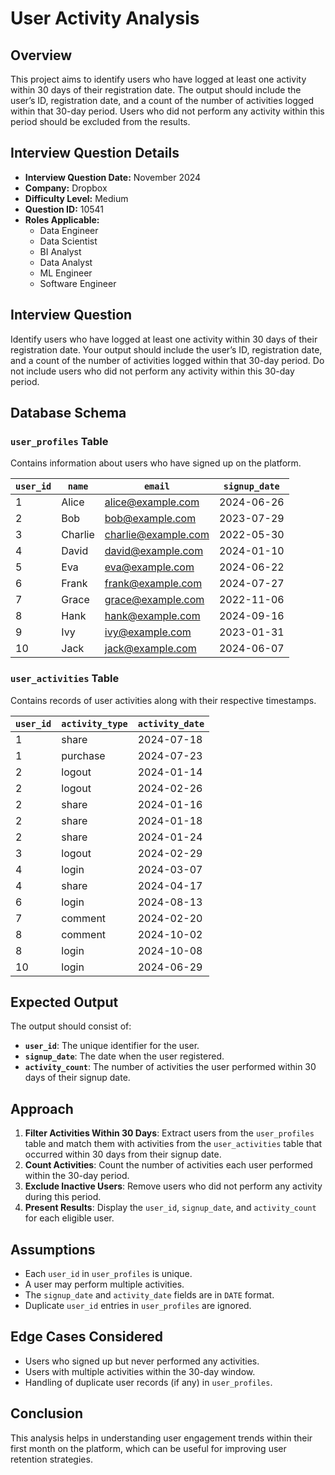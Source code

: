 # User Activity Analysis

## Overview
This project aims to identify users who have logged at least one activity within 30 days of their registration date. The output should include the user’s ID, registration date, and a count of the number of activities logged within that 30-day period. Users who did not perform any activity within this period should be excluded from the results.

## Interview Question Details
- **Interview Question Date:** November 2024  
- **Company:** Dropbox  
- **Difficulty Level:** Medium  
- **Question ID:** 10541  
- **Roles Applicable:**
  - Data Engineer
  - Data Scientist
  - BI Analyst
  - Data Analyst
  - ML Engineer
  - Software Engineer
    
## Interview Question
Identify users who have logged at least one activity within 30 days of their registration date. Your output should include the user’s ID, registration date, and a count of the number of activities logged within that 30-day period. Do not include users who did not perform any activity within this 30-day period.

## Database Schema

### `user_profiles` Table
Contains information about users who have signed up on the platform.

| `user_id` | `name`  | `email`             | `signup_date` |
|----------|--------|--------------------|--------------|
| 1        | Alice  | alice@example.com  | 2024-06-26   |
| 2        | Bob    | bob@example.com    | 2023-07-29   |
| 3        | Charlie| charlie@example.com| 2022-05-30   |
| 4        | David  | david@example.com  | 2024-01-10   |
| 5        | Eva    | eva@example.com    | 2024-06-22   |
| 6        | Frank  | frank@example.com  | 2024-07-27   |
| 7        | Grace  | grace@example.com  | 2022-11-06   |
| 8        | Hank   | hank@example.com   | 2024-09-16   |
| 9        | Ivy    | ivy@example.com    | 2023-01-31   |
| 10       | Jack   | jack@example.com   | 2024-06-07   |

### `user_activities` Table
Contains records of user activities along with their respective timestamps.

| `user_id` | `activity_type` | `activity_date` |
|----------|----------------|---------------|
| 1        | share          | 2024-07-18    |
| 1        | purchase       | 2024-07-23    |
| 2        | logout         | 2024-01-14    |
| 2        | logout         | 2024-02-26    |
| 2        | share          | 2024-01-16    |
| 2        | share          | 2024-01-18    |
| 2        | share          | 2024-01-24    |
| 3        | logout         | 2024-02-29    |
| 4        | login          | 2024-03-07    |
| 4        | share          | 2024-04-17    |
| 6        | login          | 2024-08-13    |
| 7        | comment        | 2024-02-20    |
| 8        | comment        | 2024-10-02    |
| 8        | login          | 2024-10-08    |
| 10       | login          | 2024-06-29    |

## Expected Output
The output should consist of:
- **`user_id`**: The unique identifier for the user.
- **`signup_date`**: The date when the user registered.
- **`activity_count`**: The number of activities the user performed within 30 days of their signup date.

## Approach
1. **Filter Activities Within 30 Days**: Extract users from the `user_profiles` table and match them with activities from the `user_activities` table that occurred within 30 days from their signup date.
2. **Count Activities**: Count the number of activities each user performed within the 30-day period.
3. **Exclude Inactive Users**: Remove users who did not perform any activity during this period.
4. **Present Results**: Display the `user_id`, `signup_date`, and `activity_count` for each eligible user.

## Assumptions
- Each `user_id` in `user_profiles` is unique.
- A user may perform multiple activities.
- The `signup_date` and `activity_date` fields are in `DATE` format.
- Duplicate `user_id` entries in `user_profiles` are ignored.

## Edge Cases Considered
- Users who signed up but never performed any activities.
- Users with multiple activities within the 30-day window.
- Handling of duplicate user records (if any) in `user_profiles`.

## Conclusion
This analysis helps in understanding user engagement trends within their first month on the platform, which can be useful for improving user retention strategies.

